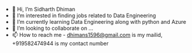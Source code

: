 - 👋 Hi, I’m Sidharth Dhiman
- 👀 I’m interested in finding jobs related to Data Engineering
- 🌱 I’m currently learning Data Engineering along with python and Azure
- 💞️ I’m looking to collaborate on ...
- 📫 How to reach me - dhimans1596@gmail.com is my mailid, +919582474944 is my contact number

<!---
sidsahiba89/sidsahiba89 is a ✨ special ✨ repository because its `README.md` (this file) appears on your GitHub profile.
You can click the Preview link to take a look at your changes.
--->
